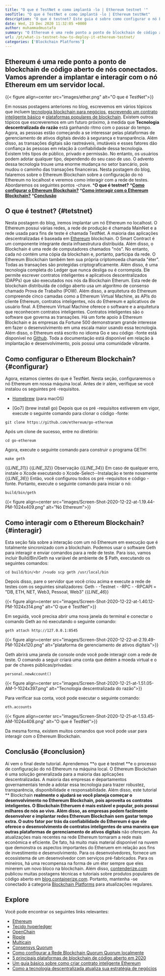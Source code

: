 ```yaml
---
title: "O que é TestNet e como implantá -lo | Ethereum testnet '" 
seoTitle: "O que é TestNet e como implantá -lo | Ethereum testNet" 
description: "O que é testnet? Este guia é sobre como configurar o nó Ethereum no host local. Blockchain é uma rede de nós que mantêm um histórico de todas as transações." 
date: Wed, 23 Dec 2020 11:32:05 +0000
author: muhammadmustafa
summary: "O Ethereum é uma rede ponto a ponto de blockchain de código aberto de nós conectados. Vamos aprender a implantar e interagir com o nó Ethereum em um servidor local." 
url: /pt/what-is-testnet-how-to-deploy-it-ethereum-testnet/
categories: ['Blockchain Platforms']
---
```


## Ethereum é uma rede ponto a ponto de blockchain de código aberto de nós conectados. Vamos aprender a implantar e interagir com o nó Ethereum em um servidor local.

{{< figure align=center src="images/ether.png" alt="O que é TestNet">}}

Em nossas postagens anteriores no blog, escrevemos em vários tópicos que incluem [tecnologia blockchain para negócios][1], [escrevendo um contrato inteligente básico][2] e [plataformas populares de blockchain][3]. Existem outros tópicos que escreveremos em um futuro próximo, à medida que **Tecnologia descentralizada do razão**  está ganhando ritmo com o passar do tempo. Agora, as pessoas estão começando a se interessar pelas plataformas de gerenciamento de ativos digitais devido à segurança e transparência. Além disso, as transações digitais são rastreáveis, imutáveis ​​e esses fatores dão confiança às pessoas em relação à confiabilidade dessa tecnologia. Existem três tipos de público, privado e permissão. No entanto, os usuários podem adotar qualquer tipo, dependendo do seu caso de uso.
O advento dessa tecnologia trouxe uma enorme mudança no setor bancário, pois mudou o caminho das transações financeiras. Nesta postagem do blog, falaremos sobre o Ethereum Blockchain sobre a configuração do nó Ethereum no localhost e veremos como interagir com a rede de testes. Abordaremos os seguintes pontos -chave.
  ***O que é testnet?** 
  ***[Como configurar o Ethereum Blockchain?][4]** 
  ***[Como interagir com o Ethereum Blockchain?][5]** 
  ***[Conclusão][6]** 

## O que é testnet?   {#tetstnet}
Nesta postagem do blog, iremos implantar um nó Ethereum no localhost. O Ethereum possui várias redes, a rede de produção é chamada MainNet e a rede usada para fins de teste é chamada TestNet. A maioria das aplicações descentralizadas é baseada em [Ethereum][7] blockchain. O Smart Contract é um componente integrante desta infraestrutura distribuída. Além disso, o Blockchain é uma rede de computadores chamados "nós". No entanto, cada nó contém uma cópia da blockchain e, portanto, participa da rede. O Ethereum Blockchain também tem sua própria criptomoeda chamada "éter". Todas as transações são protegidas criptograficamente. Além disso, é uma tecnologia completa do Ledger que nunca desliga ou é corrompida. Ele permite escrever contratos inteligentes e aplicativos descentralizados (DAPPs) que são executados nos nós da Blockchain Etherum.
Esta rede de blockchain distribuída de código aberto usa um algoritmo de consenso chamado Prova de Trabalho (POW). Além disso, a arquitetura do Ethereum compreende cinco camadas como a Ethereum Virtual Machine, as APIs do cliente Ethereum, contratos inteligentes, nós do Ethereum e aplicativos de usuário final. A Ethereum Virtual Machine oferece o software e a arquitetura que reconhecem contratos inteligentes. Contratos inteligentes são o software que governa as transações. Há um forte apoio à Ethereum Blockchain e às empresas da Fortune 500 demonstraram grande interesse em fazer o desenvolvimento em uma escala maior usando essa tecnologia. Além disso, o Ethereum está escrito no idioma Go e seu código -fonte está disponível no [Github][8]. Toda a documentação está disponível em relação à implantação e desenvolvimento, pois possui uma comunidade vibrante.

## Como configurar o Ethereum Blockchain?   {#configurar}
Agora, estamos cientes do que é TestNet. Nesta seção, configuraremos o nó Ethereum em nossa máquina local. Antes de ir além, verifique se você instalou os seguintes pré -requisitos.
  * [Homebrew][9] (para macOS)

  * [Go7] (brew install go)
Depois que os pré -requisitos estiverem em vigor, execute o seguinte comando para clonar o código -fonte:
```
git clone https://github.com/ethereum/go-ethereum
```
Após um clone de sucesso, entre no diretório:
```
cd go-ethereum
```
Agora, execute o seguinte comando para construir o programa GETH:
```
make geth
```
{{_LINE_31_}}
{{_LINE_32_}}
    Observação
{{_LINE_34_}}
  Em caso de qualquer erro, instale o Xcode executando o Xcode-Select--Instalação e tente novamente
{{_LINE_36_}}
Então, você configurou todos os pré -requisitos e código -fonte. Portanto, execute o seguinte comando para iniciar o nó:
```
build/bin/geth
```

{{< figure align=center src="images/Screen-Shot-2020-12-22-at-1.19.44-PM-1024x409.png" alt="Nó Ethereum">}}


## Como interagir com o Ethereum Blockchain?   {#interagir}
Esta seção fala sobre a interação com um nó Ethereum em execução que é totalmente sincronizado com a blockchain. Podemos usar o software Geth para interagir e enviar comandos para a rede de teste.
Para isso, vamos incluir Build/Bin/Geth na variável de ambiente de $ Path, executando os seguintes comandos:
```
cd build/bin/<br />sudo scp geth /usr/local/bin
```
Depois disso, pare o servidor que você criou acima e execute a rede de testes com os seguintes sinalizadores:
Geth - -Testnet - -RPC - -RPCAPI = "DB, ETH, NET, Web3, Pessoal, Web3"
{{_LINE_46_}}

{{< figure align=center src="images/Screen-Shot-2020-12-22-at-1.40.12-PM-1024x314.png" alt="O que é TestNet">}}

Em seguida, você precisa abrir uma nova janela do terminal e conectar o comando Geth ao nó executando o seguinte comando:
```
geth attach http://127.0.0.1:8545
```

{{< figure align=center src="images/Screen-Shot-2020-12-22-at-2.19.49-PM-1024x120.png" alt="plataforma de gerenciamento de ativos digitais">}}

Geth abrirá uma janela de console onde você pode interagir com a rede de teste. O comando a seguir criará uma conta que detém a moeda virtual e o par de chaves públicas/privadas:
```
personal.newAccount()
```

{{< figure align=center src="images/Screen-Shot-2020-12-21-at-1.51.05-AM-1-1024x397.png" alt="Tecnologia descentralizada do razão">}}

Para verificar sua conta, você pode executar o seguinte comando:
```
eth.accounts
```

{{< figure align=center src="images/Screen-Shot-2020-12-21-at-1.53.45-AM-1024x408.png" alt="O que é TestNet">}}

Da mesma forma, existem muitos comandos que você pode usar para interagir com o Ethereum Blockchain.

## Conclusão   {#conclusion}
Aí vem o final deste tutorial. Aprendemos **o que é testnet  **e o processo de configuração do nó Ethereum na máquina local. O Ethereum Blockchain é uma solução generalizada para a maioria das aplicações descentralizadas. A maioria das empresas e departamentos governamentais tende a adotar essa tecnologia para trazer robustez, transparência, disponibilidade e responsabilidade. Além disso, este tutorial **  Blockchain  **realmente o ajudará se você planeja começar o desenvolvimento no Ethereum Blockchain, pois aproveita os contratos inteligentes. O Blockchain Etheruem é mais estável e popular, pois possui milhares de nós ao vivo. Além disso, as empresas podem facilmente desenvolver e implantar redes Ethereum Blockchain sem gastar tempo extra. O outro fator por trás da confiabilidade do Ethereum é que ele oferece o desenvolvimento de contratos inteligentes de uma maneira que outras plataformas de gerenciamento de ativos digitais**   não ofereçam.
As atualizações mais recentes na rede Ethereum tornaram a rede mais econômica e eficiente. De fato, há muito mais material disponível na nuvem que demonstra os aspectos importantes do Etheruem em relação aos fins de investimento e desenvolvimento. Para os desenvolvedores, fornece um ecossistema de um desenvolvedor com serviços pré-fabricados. Para os mineiros, há uma recompensa na forma de um éter sempre que eles minerem um novo bloco na blockchain. Além disso, [contenderize.com][10] publicou muitas postagens técnicas e tutoriais sobre produtos populares de código aberto em [blog.containerize.com][11]. Portanto, mantenha -se conectado à categoria [Blockchain Platforms][12] para atualizações regulares.

## Explore
Você pode encontrar os seguintes links relevantes:
  * [Ethereum][7]
  * [Tecido hyperledger][13]
  * [OpenChain][14]
  * [Ripple][15]
  * [Multicain][16]
  * [Consensys Quorum][17]
  * [Como configurar a Rede Blockchain Quorum Quorum localmente][18]
  * [5 principais plataformas de blockchain de código aberto em 2020][3]
  * [Um guia básico sobre como criar contrato inteligente Ethereum][2]
  * [Como a tecnologia descentralizada atualiza sua estratégia de negócios][19]

  
[1]: https://blog.containerize.com/2020/11/27/how-blockchain-technology-can-upgrade-your-business-strategy/
[2]: https://blog.containerize.com/
[3]: https://blog.containerize.com/blockchain-platforms/top-5-open-source-blockchain-platforms-in-2020/
[4]: #setup
[5]: #interact
[6]: #Conclusion
[7]: https://products.containerize.com/blockchain-platforms/ethereum
[8]: https://github.com/ethereum/go-ethereum
[9]: https://brew.sh/
[10]: https://www.containerize.com/
[11]: https://blog.containerize.com/
[12]: https://products.containerize.com/blockchain-platforms/
[13]: https://products.containerize.com/blockchain-platforms/hyperledger-fabric
[14]: https://products.containerize.com/blockchain-platforms/openchain
[15]: https://products.containerize.com/blockchain-platforms/ripple
[16]: https://products.containerize.com/blockchain-platforms/multichain
[17]: https://products.containerize.com/blockchain-platforms/consensys-quorum
[18]: https://blog.containerize.com/blockchain-platforms/how-to-setup-consensys-quorum-blockchain-network-locally/
[19]: https://blog.containerize.com/2020/11/27/how-decentralized-technology-upgrades-your-business-strategy/
